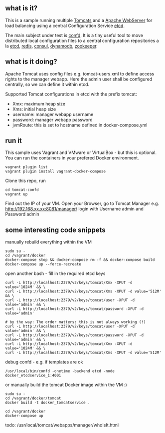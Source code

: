 ## what is it?
This is a sample running multiple [Tomcats](http://tomcat.apache.org/) and a [Apache WebServer](http://httpd.apache.org/) for load balancing using a central Configuration Service [etcd](https://github.com/coreos/etcd).

The main subject under test is [confd](https://github.com/kelseyhightower/confd). It is a tiny  useful tool to move distributed local configuration files to a central configuration repositories a la [etcd](https://github.com/coreos/etcd), [redis](http://redis.io), [consul](http://consul.io), [dynamodb](http://aws.amazon.com/dynamodb/), [zookeeper](https://zookeeper.apache.org).   

## what is it doing?
Apache Tomcat uses config files e.g. tomcat-users.xml to define access rights to the manager webapp. Here the admin user shall be configured centrally, so we can define it within etcd.

Supported Tomcat configurations in etcd with the prefix tomcat:
- Xmx: maximum heap size
- Xms: initial heap size
- username: manager webapp username
- password: manager webapp password
- jvmRoute: this is set to hostname defined in docker-compose.yml

## run it
This sample uses Vagrant and VMware or VirtualBox - but this is optional. You can run the containers in your prefered Docker environment. 

```
vagrant plugin list
vagrant plugin install vagrant-docker-compose
```
Clone this repo, run 
```
cd tomcat-confd
vagrant up
```
Find out the IP of your VM. Open your Browser, go to Tomcat Manager e.g.
http://192.168.xx.xx:8081/manager/
login with Username admin and Password admin

## some interesting code snippets

manually rebuild everything within the VM
```
sudo su -
cd /vagrant/docker
docker-compose stop && docker-compose rm -f && docker-compose build
docker-compose up --force-recreate
```

open another bash - fill in the required etcd keys

```
curl -L http://localhost:2379/v2/keys/tomcat/Xmx -XPUT -d value='1024M' && \
curl -L http://localhost:2379/v2/keys/tomcat/Xms -XPUT -d value='512M' && \
curl -L http://localhost:2379/v2/keys/tomcat/user -XPUT -d value='admin' && \
curl -L http://localhost:2379/v2/keys/tomcat/password -XPUT -d value='admin'

# by the way: The order matters: this is not always working (!)
curl -L http://localhost:2379/v2/keys/tomcat/user -XPUT -d value='admin' && \
curl -L http://localhost:2379/v2/keys/tomcat/password -XPUT -d value='admin' && \
curl -L http://localhost:2379/v2/keys/tomcat/Xmx -XPUT -d value='1024M' && \
curl -L http://localhost:2379/v2/keys/tomcat/Xms -XPUT -d value='512M' 

```

debug confd - e.g. if templates are ok
```
/usr/local/bin/confd -onetime -backend etcd -node docker_etcdservice_1:4001
```

or manually build the tomcat Docker image within the VM :)
```
sudo su -
cd /vagrant/docker/tomcat
docker build -t docker_tomcatservice .

cd /vagrant/docker
docker-compose up
```

todo:
/usr/local/tomcat/webapps/manager/whoIsIt.html
